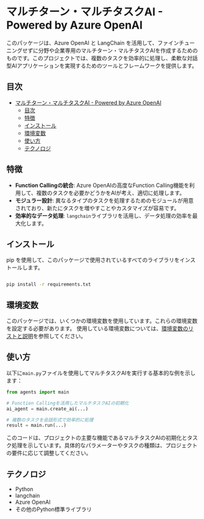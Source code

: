 
# マルチターン・マルチタスクAI - Powered by Azure OpenAI

このパッケージは、Azure OpenAI と LangChain を活用して、ファインチューニングせずに分野や企業専用のマルチターン・マルチタスクAIを作成するためのものです。このプロジェクトでは、複数のタスクを効率的に処理し、柔軟な対話型AIアプリケーションを実現するためのツールとフレームワークを提供します。

## 目次

- [マルチターン・マルチタスクAI - Powered by Azure OpenAI](#マルチターンマルチタスクai---powered-by-azure-openai)
  - [目次](#目次)
  - [特徴](#特徴)
  - [インストール](#インストール)
  - [環境変数](#環境変数)
  - [使い方](#使い方)
  - [テクノロジ](#テクノロジ)

## 特徴

- **Function Callingの統合**: Azure OpenAIの高度なFunction Calling機能を利用して、複数のタスクを必要かどうかをAIが考え、適切に処理します。
- **モジュラー設計**: 異なるタイプのタスクを処理するためのモジュールが用意されており、新たにタスクを増やすことやカスタマイズが容易です。
- **効率的なデータ処理**: `langchain`ライブラリを活用し、データ処理の効率を最大化します。

## インストール
pip を使用して、このパッケージで使用されているすべてのライブラリをインストールします。

```bash

pip install -r requirements.txt
```

## 環境変数

このパッケージでは、いくつかの環境変数を使用しています。これらの環境変数を設定する必要があります。
使用している環境変数については、[環境変数のリストと説明](docs/envList.md)を参照してください。

## 使い方

以下に`main.py`ファイルを使用してマルチタスクAIを実行する基本的な例を示します：

```python
from agents import main

# Function Callingを活用したマルチタスクAIの初期化
ai_agent = main.create_ai(...)

# 複数のタスクを会話形式で効率的に処理
result = main.run(...)
```

このコードは、プロジェクトの主要な機能であるマルチタスクAIの初期化とタスク処理を示しています。具体的なパラメーターやタスクの種類は、プロジェクトの要件に応じて調整してください。

## テクノロジ

- Python
- langchain
- Azure OpenAI
- その他のPython標準ライブラリ
